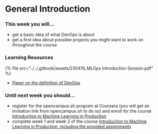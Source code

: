 # General Introduction

### This week you will...

* get a basic idea of what DevOps is about
* get a first idea about possible projects you might want to work on throughout the course

### Learning Resources

{% file src="../../.gitbook/assets/230419_MLOps Introduction Session.pdf" %}

* [Paper on the definition of DevOps](https://ieeexplore.ieee.org/document/10081336)

### Until next week you should...

* register for the opencampus.sh program at Coursera (you will get an invitation link from opencampus.sh to do so) and enroll for the course [Introduction to Machine Learning in Production](https://www.coursera.org/learn/introduction-to-machine-learning-in-production/)
* complete week 1 and week 2 of the course [Introduction to Machine Learning in Production, including the provided assignments](https://www.coursera.org/learn/introduction-to-machine-learning-in-production/)

